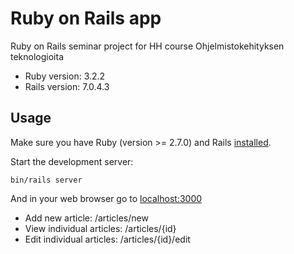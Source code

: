 # Ruby on Rails app

Ruby on Rails seminar project for HH course Ohjelmistokehityksen teknologioita

- Ruby version: 3.2.2
- Rails version: 7.0.4.3

## Usage

Make sure you have Ruby (version >= 2.7.0) and Rails [installed](https://guides.rubyonrails.org/getting_started.html).

Start the development server:

```
bin/rails server
```

And in your web browser go to [localhost:3000](https://localhost:3000)

- Add new article: /articles/new
- View individual articles: /articles/{id}
- Edit individual articles: /articles/{id}/edit
